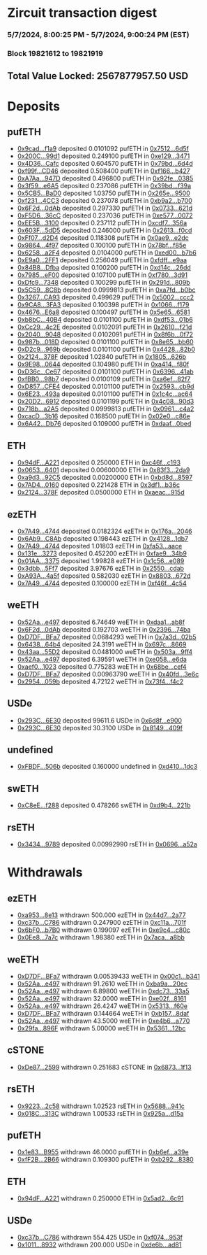 # Zircuit transaction digest
### 5/7/2024, 8:00:25 PM - 5/7/2024, 9:00:24 PM (EST)
### Block 19821612 to 19821919

## Total Value Locked: 2567877957.50 USD

# Deposits
## pufETH
- [0x9cad...f1a9](https://etherscan.io/address/0x9cadDea3aD0101ce4B021A1a753680d5d898f1a9) deposited 0.0101092 pufETH in [0x7512...6d5f](https://etherscan.io/tx/0x9cadDea3aD0101ce4B021A1a753680d5d898f1a9)
- [0x200C...99d1](https://etherscan.io/address/0x200C4b6F0beCec7E334474a959B62578e5D099d1) deposited 0.249100 pufETH in [0xe129...3471](https://etherscan.io/tx/0x200C4b6F0beCec7E334474a959B62578e5D099d1)
- [0x4D36...Cafc](https://etherscan.io/address/0x4D362Fa250dE9aFd68c5A20B3f01a0bd7Da0Cafc) deposited 0.604570 pufETH in [0x79bd...6d4d](https://etherscan.io/tx/0x4D362Fa250dE9aFd68c5A20B3f01a0bd7Da0Cafc)
- [0xf99f...CD46](https://etherscan.io/address/0xf99f71e6773c7bC02f806DadE8f5e90BFdf7CD46) deposited 0.508400 pufETH in [0xf166...b427](https://etherscan.io/tx/0xf99f71e6773c7bC02f806DadE8f5e90BFdf7CD46)
- [0xA7Aa...947D](https://etherscan.io/address/0xA7Aa8509AB92511dB2c9566ad94389e594Bf947D) deposited 0.496800 pufETH in [0x92fe...0385](https://etherscan.io/tx/0xA7Aa8509AB92511dB2c9566ad94389e594Bf947D)
- [0x3f59...e6A5](https://etherscan.io/address/0x3f591b985f70559c29f298b7e63f1f21b118e6A5) deposited 0.237086 pufETH in [0x39bd...f39a](https://etherscan.io/tx/0x3f591b985f70559c29f298b7e63f1f21b118e6A5)
- [0x5CB5...BaD0](https://etherscan.io/address/0x5CB551451d19FfA65A8BEF9ed1256481DeE1BaD0) deposited 1.03750 pufETH in [0x265e...9500](https://etherscan.io/tx/0x5CB551451d19FfA65A8BEF9ed1256481DeE1BaD0)
- [0xf231...4CC3](https://etherscan.io/address/0xf2312E5fa0C673B00A7BD35e9ea9149051D54CC3) deposited 0.237078 pufETH in [0xb9a2...b700](https://etherscan.io/tx/0xf2312E5fa0C673B00A7BD35e9ea9149051D54CC3)
- [0x6F2d...0dAb](https://etherscan.io/address/0x6F2d5e26d3ce9d6F0adE3a380aBEfe65c6380dAb) deposited 0.297330 pufETH in [0x0733...621d](https://etherscan.io/tx/0x6F2d5e26d3ce9d6F0adE3a380aBEfe65c6380dAb)
- [0xF5D6...36cC](https://etherscan.io/address/0xF5D67cdCC271cD92fBCBc69554a905664ea636cC) deposited 0.237036 pufETH in [0xe577...0072](https://etherscan.io/tx/0xF5D67cdCC271cD92fBCBc69554a905664ea636cC)
- [0xEE5B...3100](https://etherscan.io/address/0xEE5B29E0E96BE697B126e8f8459B2A6DdfA53100) deposited 0.237112 pufETH in [0xcdf7...356a](https://etherscan.io/tx/0xEE5B29E0E96BE697B126e8f8459B2A6DdfA53100)
- [0x603F...5dD5](https://etherscan.io/address/0x603Fd70aa3fE0CDD2d8463412E2412a246A95dD5) deposited 0.246000 pufETH in [0x2613...f0cd](https://etherscan.io/tx/0x603Fd70aa3fE0CDD2d8463412E2412a246A95dD5)
- [0xFf07...d2D4](https://etherscan.io/address/0xFf07789B69a9E871B622D18EBf77DF525C36d2D4) deposited 0.118308 pufETH in [0x0ae9...e2dc](https://etherscan.io/tx/0xFf07789B69a9E871B622D18EBf77DF525C36d2D4)
- [0x9864...4f97](https://etherscan.io/address/0x9864A93E02ebD2102CfcAEf74F4dD3BAF3394f97) deposited 0.100100 pufETH in [0x78bf...f85e](https://etherscan.io/tx/0x9864A93E02ebD2102CfcAEf74F4dD3BAF3394f97)
- [0x6258...a2F4](https://etherscan.io/address/0x6258931fC8Bde913a5CD7FA791eA9f15e700a2F4) deposited 0.0104000 pufETH in [0xed00...b7b6](https://etherscan.io/tx/0x6258931fC8Bde913a5CD7FA791eA9f15e700a2F4)
- [0xE9a0...2FF1](https://etherscan.io/address/0xE9a0e3e7806E13D301C4a1206afDAAAB27B72FF1) deposited 0.256049 pufETH in [0xfdff...e9aa](https://etherscan.io/tx/0xE9a0e3e7806E13D301C4a1206afDAAAB27B72FF1)
- [0x84B8...Dfba](https://etherscan.io/address/0x84B8bcA7549a0D2A787E5a27146C21B30210Dfba) deposited 0.100200 pufETH in [0xd14c...26dd](https://etherscan.io/tx/0x84B8bcA7549a0D2A787E5a27146C21B30210Dfba)
- [0x7985...eF00](https://etherscan.io/address/0x7985367FD2E460ABc59E19f02F4ceEd63D4DeF00) deposited 0.107100 pufETH in [0xf780...3d91](https://etherscan.io/tx/0x7985367FD2E460ABc59E19f02F4ceEd63D4DeF00)
- [0xDfc9...7348](https://etherscan.io/address/0xDfc9027bbc6D06fC771F45eBae63AC1208D27348) deposited 0.100299 pufETH in [0x291d...809b](https://etherscan.io/tx/0xDfc9027bbc6D06fC771F45eBae63AC1208D27348)
- [0x5C59...8C8b](https://etherscan.io/address/0x5C5973420F24D14d0b50D9f178Ba6A9bfEe88C8b) deposited 0.0999813 pufETH in [0xa7fd...b0bc](https://etherscan.io/tx/0x5C5973420F24D14d0b50D9f178Ba6A9bfEe88C8b)
- [0x3267...CA93](https://etherscan.io/address/0x3267dce5Fd5cfbfd64fdF7F76275f943F60DCA93) deposited 0.499629 pufETH in [0x5002...ccc2](https://etherscan.io/tx/0x3267dce5Fd5cfbfd64fdF7F76275f943F60DCA93)
- [0x9CA8...3FA3](https://etherscan.io/address/0x9CA8FD88710d4f701d2F5CE68d10F370E6E83FA3) deposited 0.100398 pufETH in [0x1066...f179](https://etherscan.io/tx/0x9CA8FD88710d4f701d2F5CE68d10F370E6E83FA3)
- [0x4676...E6a8](https://etherscan.io/address/0x4676C8D2892894bCf81b1Bf67256Ad383BA7E6a8) deposited 0.100497 pufETH in [0x5e65...6581](https://etherscan.io/tx/0x4676C8D2892894bCf81b1Bf67256Ad383BA7E6a8)
- [0xb8bC...40B4](https://etherscan.io/address/0xb8bCF68014A45b38b7d17e8b3B75E375c8D440B4) deposited 0.0101100 pufETH in [0xdf53...01b6](https://etherscan.io/tx/0xb8bCF68014A45b38b7d17e8b3B75E375c8D440B4)
- [0xCc29...4c2E](https://etherscan.io/address/0xCc29204E0fBF44B8fDc9ae877536B4d23da34c2E) deposited 0.0102091 pufETH in [0x2610...f21d](https://etherscan.io/tx/0xCc29204E0fBF44B8fDc9ae877536B4d23da34c2E)
- [0x2040...9048](https://etherscan.io/address/0x2040dA5CFE564b87d9c9358F08fec221c4159048) deposited 0.0102091 pufETH in [0x8f6b...0f72](https://etherscan.io/tx/0x2040dA5CFE564b87d9c9358F08fec221c4159048)
- [0x987b...018D](https://etherscan.io/address/0x987bA156a6278FdC0D932b0cf22512605636018D) deposited 0.0101100 pufETH in [0x8e65...bb60](https://etherscan.io/tx/0x987bA156a6278FdC0D932b0cf22512605636018D)
- [0xD2c9...969b](https://etherscan.io/address/0xD2c9D898D40B7586CAF2b1A1E8C8393EcDe2969b) deposited 0.0101100 pufETH in [0x4428...82b0](https://etherscan.io/tx/0xD2c9D898D40B7586CAF2b1A1E8C8393EcDe2969b)
- [0x2124...378F](https://etherscan.io/address/0x21244B3A0766Af721B52896Db3FcFB6ade39378F) deposited 1.02840 pufETH in [0x1805...626b](https://etherscan.io/tx/0x21244B3A0766Af721B52896Db3FcFB6ade39378F)
- [0x9E98...0644](https://etherscan.io/address/0x9E98261f7335A537Ce8A721AA9d750b9c2950644) deposited 0.104980 pufETH in [0xa414...f80f](https://etherscan.io/tx/0x9E98261f7335A537Ce8A721AA9d750b9c2950644)
- [0xD36c...Ce67](https://etherscan.io/address/0xD36c92CB04d9e6792D67921B3C4027edf641Ce67) deposited 0.0101100 pufETH in [0x6396...41ab](https://etherscan.io/tx/0xD36c92CB04d9e6792D67921B3C4027edf641Ce67)
- [0xfBB0...98b7](https://etherscan.io/address/0xfBB034188De8Dc493DC288EA6B84e64A499298b7) deposited 0.0100109 pufETH in [0xa6ef...82f7](https://etherscan.io/tx/0xfBB034188De8Dc493DC288EA6B84e64A499298b7)
- [0xD857...CFE4](https://etherscan.io/address/0xD85793069b1Af2019a7887eEDE493FEDC2FcCFE4) deposited 0.0101100 pufETH in [0x2593...cb9d](https://etherscan.io/tx/0xD85793069b1Af2019a7887eEDE493FEDC2FcCFE4)
- [0x6E23...493a](https://etherscan.io/address/0x6E230Be7CAe8e1692ACd942412C9ad6fC735493a) deposited 0.0101100 pufETH in [0x1c4c...ac64](https://etherscan.io/tx/0x6E230Be7CAe8e1692ACd942412C9ad6fC735493a)
- [0x20D2...6912](https://etherscan.io/address/0x20D20f910ca8C05A4C4adb662c0962D3337F6912) deposited 0.0101199 pufETH in [0x4c08...90d3](https://etherscan.io/tx/0x20D20f910ca8C05A4C4adb662c0962D3337F6912)
- [0x718b...a2A5](https://etherscan.io/address/0x718b22b4579c88b0AA5E332dB3260DA0A0bfa2A5) deposited 0.0999813 pufETH in [0x0961...c4a2](https://etherscan.io/tx/0x718b22b4579c88b0AA5E332dB3260DA0A0bfa2A5)
- [0xcacD...3b16](https://etherscan.io/address/0xcacD87fecB2441189c090cd5fCDC69d719193b16) deposited 0.168500 pufETH in [0x02e0...c86e](https://etherscan.io/tx/0xcacD87fecB2441189c090cd5fCDC69d719193b16)
- [0x6A42...Db76](https://etherscan.io/address/0x6A4222dEBC4C6DD333D1a62B03d56AC81DAEDb76) deposited 0.109000 pufETH in [0xdaaf...0bed](https://etherscan.io/tx/0x6A4222dEBC4C6DD333D1a62B03d56AC81DAEDb76)
## ETH
- [0x94dF...A221](https://etherscan.io/address/0x94dFbe8d0Bc7F8F2CCAd569Cd1306f1EF938A221) deposited 0.250000 ETH in [0xc46f...c193](https://etherscan.io/tx/0x94dFbe8d0Bc7F8F2CCAd569Cd1306f1EF938A221)
- [0x0653...6401](https://etherscan.io/address/0x0653633088C2A0472B36936b2aF0a4FF38b36401) deposited 0.00600000 ETH in [0x83f3...2da9](https://etherscan.io/tx/0x0653633088C2A0472B36936b2aF0a4FF38b36401)
- [0xa9d3...92C5](https://etherscan.io/address/0xa9d38c3FB49074c00596a25CcF396402362C92C5) deposited 0.00200000 ETH in [0xbd8d...8597](https://etherscan.io/tx/0xa9d38c3FB49074c00596a25CcF396402362C92C5)
- [0x7AD4...0160](https://etherscan.io/address/0x7AD4eD3ef1EfEb3b1937e659de6e63e893B70160) deposited 0.221428 ETH in [0x3df1...b36c](https://etherscan.io/tx/0x7AD4eD3ef1EfEb3b1937e659de6e63e893B70160)
- [0x2124...378F](https://etherscan.io/address/0x21244B3A0766Af721B52896Db3FcFB6ade39378F) deposited 0.0500000 ETH in [0xaeac...915d](https://etherscan.io/tx/0x21244B3A0766Af721B52896Db3FcFB6ade39378F)
## ezETH
- [0x7A49...4744](https://etherscan.io/address/0x7A493Be5c2ce014cD049Bf178a1ac0Db1B434744) deposited 0.0182324 ezETH in [0x176a...2046](https://etherscan.io/tx/0x7A493Be5c2ce014cD049Bf178a1ac0Db1B434744)
- [0x6Ab9...C8Ab](https://etherscan.io/address/0x6Ab9d98763b49d21e2160BDF4Fe8bd7208E9C8Ab) deposited 0.198443 ezETH in [0x4128...1db7](https://etherscan.io/tx/0x6Ab9d98763b49d21e2160BDF4Fe8bd7208E9C8Ab)
- [0x7A49...4744](https://etherscan.io/address/0x7A493Be5c2ce014cD049Bf178a1ac0Db1B434744) deposited 1.01803 ezETH in [0xfa53...aace](https://etherscan.io/tx/0x7A493Be5c2ce014cD049Bf178a1ac0Db1B434744)
- [0x131e...3273](https://etherscan.io/address/0x131ef6c3bcD9085e78915EC0d04caEc26a583273) deposited 0.452200 ezETH in [0xfae9...34b9](https://etherscan.io/tx/0x131ef6c3bcD9085e78915EC0d04caEc26a583273)
- [0x01AA...3375](https://etherscan.io/address/0x01AACabf3b35E8b334a9b2129eb08C1f90e43375) deposited 1.99828 ezETH in [0x1c56...e089](https://etherscan.io/tx/0x01AACabf3b35E8b334a9b2129eb08C1f90e43375)
- [0x3dbb...5Ff7](https://etherscan.io/address/0x3dbb624861C0f62BdE573a33640ca016E4c65Ff7) deposited 3.97676 ezETH in [0x2550...cdab](https://etherscan.io/tx/0x3dbb624861C0f62BdE573a33640ca016E4c65Ff7)
- [0xA93A...4a5f](https://etherscan.io/address/0xA93A0193f64c7642549EF5d6f5d02e6612bf4a5f) deposited 0.582030 ezETH in [0x8803...672d](https://etherscan.io/tx/0xA93A0193f64c7642549EF5d6f5d02e6612bf4a5f)
- [0x7A49...4744](https://etherscan.io/address/0x7A493Be5c2ce014cD049Bf178a1ac0Db1B434744) deposited 0.100000 ezETH in [0xf46f...4c54](https://etherscan.io/tx/0x7A493Be5c2ce014cD049Bf178a1ac0Db1B434744)
## weETH
- [0x52Aa...e497](https://etherscan.io/address/0x52Aa899454998Be5b000Ad077a46Bbe360F4e497) deposited 6.74649 weETH in [0xdaa1...ab8f](https://etherscan.io/tx/0x52Aa899454998Be5b000Ad077a46Bbe360F4e497)
- [0x6F2d...0dAb](https://etherscan.io/address/0x6F2d5e26d3ce9d6F0adE3a380aBEfe65c6380dAb) deposited 0.192703 weETH in [0x2396...74ba](https://etherscan.io/tx/0x6F2d5e26d3ce9d6F0adE3a380aBEfe65c6380dAb)
- [0xD7DF...BFa7](https://etherscan.io/address/0xD7DF7E085214743530afF339aFC420c7c720BFa7) deposited 0.0684293 weETH in [0x7a3d...02b5](https://etherscan.io/tx/0xD7DF7E085214743530afF339aFC420c7c720BFa7)
- [0x6438...64b4](https://etherscan.io/address/0x643849Ac82FF3797EcAf2B56c2F5A1fB127f64b4) deposited 24.3191 weETH in [0x697c...8669](https://etherscan.io/tx/0x643849Ac82FF3797EcAf2B56c2F5A1fB127f64b4)
- [0x43aa...55D2](https://etherscan.io/address/0x43aa366Ca7Da1806fa84F016Bda8a986739F55D2) deposited 0.0481000 weETH in [0x503a...9ff4](https://etherscan.io/tx/0x43aa366Ca7Da1806fa84F016Bda8a986739F55D2)
- [0x52Aa...e497](https://etherscan.io/address/0x52Aa899454998Be5b000Ad077a46Bbe360F4e497) deposited 6.39591 weETH in [0xe058...e6da](https://etherscan.io/tx/0x52Aa899454998Be5b000Ad077a46Bbe360F4e497)
- [0xaef0...1023](https://etherscan.io/address/0xaef0988814E9B3fCF3Dc6AE52E17dbfE40aA1023) deposited 0.775283 weETH in [0x68be...cef4](https://etherscan.io/tx/0xaef0988814E9B3fCF3Dc6AE52E17dbfE40aA1023)
- [0xD7DF...BFa7](https://etherscan.io/address/0xD7DF7E085214743530afF339aFC420c7c720BFa7) deposited 0.00963790 weETH in [0x40fd...3e6c](https://etherscan.io/tx/0xD7DF7E085214743530afF339aFC420c7c720BFa7)
- [0x2954...059b](https://etherscan.io/address/0x2954778197D0f33BE3bb0cD4099852e5e941059b) deposited 4.72122 weETH in [0x73f4...f4c2](https://etherscan.io/tx/0x2954778197D0f33BE3bb0cD4099852e5e941059b)
## USDe
- [0x293C...6E30](https://etherscan.io/address/0x293C6937D8D82e05B01335F7B33FBA0c8e256E30) deposited 99611.6 USDe in [0x6d8f...e900](https://etherscan.io/tx/0x293C6937D8D82e05B01335F7B33FBA0c8e256E30)
- [0x293C...6E30](https://etherscan.io/address/0x293C6937D8D82e05B01335F7B33FBA0c8e256E30) deposited 30.3100 USDe in [0x8149...409f](https://etherscan.io/tx/0x293C6937D8D82e05B01335F7B33FBA0c8e256E30)
## undefined
- [0xFBDF...506b](https://etherscan.io/address/0xFBDF13Dd97371507bF5A65e0622cD7bF1cfd506b) deposited 0.160000 undefined in [0xd410...1dc3](https://etherscan.io/tx/0xFBDF13Dd97371507bF5A65e0622cD7bF1cfd506b)
## swETH
- [0xC8eE...f288](https://etherscan.io/address/0xC8eE6F074786928374dce78391c2Ba5039F2f288) deposited 0.478266 swETH in [0xd9b4...221b](https://etherscan.io/tx/0xC8eE6F074786928374dce78391c2Ba5039F2f288)
## rsETH
- [0x3434...9789](https://etherscan.io/address/0x34349c5569e7B846c3558961552D2202760A9789) deposited 0.00992990 rsETH in [0x0696...a52a](https://etherscan.io/tx/0x34349c5569e7B846c3558961552D2202760A9789)
# Withdrawals
## ezETH
- [0xa953...8e13](https://etherscan.io/address/0xa953199f569B65977b649c428dF7883CB2378e13) withdrawn 500.000 ezETH in [0x44d7...2a77](https://etherscan.io/tx/0xa953199f569B65977b649c428dF7883CB2378e13)
- [0xc37b...C786](https://etherscan.io/address/0xc37bF09dd5E650C1663C29732EB991675C63C786) withdrawn 0.247900 ezETH in [0xc11a...701f](https://etherscan.io/tx/0xc37bF09dd5E650C1663C29732EB991675C63C786)
- [0x6bF0...b7B0](https://etherscan.io/address/0x6bF0d446a60b83EA424331406673C91B26Efb7B0) withdrawn 0.199097 ezETH in [0xe9c4...c80c](https://etherscan.io/tx/0x6bF0d446a60b83EA424331406673C91B26Efb7B0)
- [0x0Ee8...7a7c](https://etherscan.io/address/0x0Ee80BE64378223cE758326dFabb0eBAcC997a7c) withdrawn 1.98380 ezETH in [0x7aca...a8bb](https://etherscan.io/tx/0x0Ee80BE64378223cE758326dFabb0eBAcC997a7c)
## weETH
- [0xD7DF...BFa7](https://etherscan.io/address/0xD7DF7E085214743530afF339aFC420c7c720BFa7) withdrawn 0.00539433 weETH in [0x00c1...b341](https://etherscan.io/tx/0xD7DF7E085214743530afF339aFC420c7c720BFa7)
- [0x52Aa...e497](https://etherscan.io/address/0x52Aa899454998Be5b000Ad077a46Bbe360F4e497) withdrawn 91.2610 weETH in [0xba9a...20ec](https://etherscan.io/tx/0x52Aa899454998Be5b000Ad077a46Bbe360F4e497)
- [0x52Aa...e497](https://etherscan.io/address/0x52Aa899454998Be5b000Ad077a46Bbe360F4e497) withdrawn 6.89800 weETH in [0xdc73...33a5](https://etherscan.io/tx/0x52Aa899454998Be5b000Ad077a46Bbe360F4e497)
- [0x52Aa...e497](https://etherscan.io/address/0x52Aa899454998Be5b000Ad077a46Bbe360F4e497) withdrawn 32.0000 weETH in [0xe02f...8161](https://etherscan.io/tx/0x52Aa899454998Be5b000Ad077a46Bbe360F4e497)
- [0x52Aa...e497](https://etherscan.io/address/0x52Aa899454998Be5b000Ad077a46Bbe360F4e497) withdrawn 26.4247 weETH in [0x5313...f60e](https://etherscan.io/tx/0x52Aa899454998Be5b000Ad077a46Bbe360F4e497)
- [0xD7DF...BFa7](https://etherscan.io/address/0xD7DF7E085214743530afF339aFC420c7c720BFa7) withdrawn 0.144664 weETH in [0xb157...8daf](https://etherscan.io/tx/0xD7DF7E085214743530afF339aFC420c7c720BFa7)
- [0x52Aa...e497](https://etherscan.io/address/0x52Aa899454998Be5b000Ad077a46Bbe360F4e497) withdrawn 43.5000 weETH in [0xe4b6...a770](https://etherscan.io/tx/0x52Aa899454998Be5b000Ad077a46Bbe360F4e497)
- [0x29fa...896F](https://etherscan.io/address/0x29fa19CAC407B0a1A83F4593e9eE96AE7be4896F) withdrawn 5.00000 weETH in [0x5361...12bc](https://etherscan.io/tx/0x29fa19CAC407B0a1A83F4593e9eE96AE7be4896F)
## cSTONE
- [0xDe87...2599](https://etherscan.io/address/0xDe87356d88172E032752beaD7f5eEACD6bd62599) withdrawn 0.251683 cSTONE in [0x6873...1f13](https://etherscan.io/tx/0xDe87356d88172E032752beaD7f5eEACD6bd62599)
## rsETH
- [0x9223...2c58](https://etherscan.io/address/0x9223239816B1c923f610dbe27d4Ca3046E462c58) withdrawn 1.02523 rsETH in [0x5688...941c](https://etherscan.io/tx/0x9223239816B1c923f610dbe27d4Ca3046E462c58)
- [0x018C...313C](https://etherscan.io/address/0x018Cd99473Bf308469732Fb97ccc9C47459d313C) withdrawn 1.00533 rsETH in [0x925a...d15a](https://etherscan.io/tx/0x018Cd99473Bf308469732Fb97ccc9C47459d313C)
## pufETH
- [0x1e83...B955](https://etherscan.io/address/0x1e830ED61b6f1bB785481dE18B06283D0736B955) withdrawn 46.0000 pufETH in [0xb6ef...a39e](https://etherscan.io/tx/0x1e830ED61b6f1bB785481dE18B06283D0736B955)
- [0xfF2B...2B66](https://etherscan.io/address/0xfF2B3F0c9f32990F8Bf797306Cd4ac05704a2B66) withdrawn 0.109300 pufETH in [0xb292...8380](https://etherscan.io/tx/0xfF2B3F0c9f32990F8Bf797306Cd4ac05704a2B66)
## ETH
- [0x94dF...A221](https://etherscan.io/address/0x94dFbe8d0Bc7F8F2CCAd569Cd1306f1EF938A221) withdrawn 0.250000 ETH in [0x5ad2...6c91](https://etherscan.io/tx/0x94dFbe8d0Bc7F8F2CCAd569Cd1306f1EF938A221)
## USDe
- [0xc37b...C786](https://etherscan.io/address/0xc37bF09dd5E650C1663C29732EB991675C63C786) withdrawn 554.425 USDe in [0xf074...953f](https://etherscan.io/tx/0xc37bF09dd5E650C1663C29732EB991675C63C786)
- [0x1011...8932](https://etherscan.io/address/0x1011C44394b5C6E4b9DCbe9775F55088922a8932) withdrawn 200.000 USDe in [0xde6b...ad81](https://etherscan.io/tx/0x1011C44394b5C6E4b9DCbe9775F55088922a8932)
